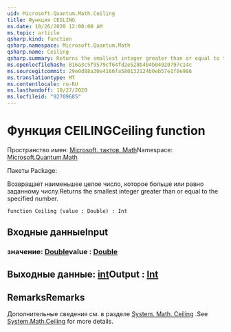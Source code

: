 ```yaml
---
uid: Microsoft.Quantum.Math.Ceiling
title: Функция CEILING
ms.date: 10/26/2020 12:00:00 AM
ms.topic: article
qsharp.kind: function
qsharp.namespace: Microsoft.Quantum.Math
qsharp.name: Ceiling
qsharp.summary: Returns the smallest integer greater than or equal to the specified number.
ms.openlocfilehash: 816a3c5f9579cf64fd2e528b404b04920797c14c
ms.sourcegitcommit: 29e0d88a30e4166fa580132124b0eb57e1f0e986
ms.translationtype: MT
ms.contentlocale: ru-RU
ms.lasthandoff: 10/27/2020
ms.locfileid: "92709685"
---
```

# <a name="ceiling-function"></a><span data-ttu-id="4a847-102">Функция CEILING</span><span class="sxs-lookup"><span data-stu-id="4a847-102">Ceiling function</span></span>

<span data-ttu-id="4a847-103">Пространство имен: [Microsoft. тактов. Math](xref:Microsoft.Quantum.Math)</span><span class="sxs-lookup"><span data-stu-id="4a847-103">Namespace: [Microsoft.Quantum.Math](xref:Microsoft.Quantum.Math)</span></span>

<span data-ttu-id="4a847-104">Пакеты [](https://nuget.org/packages/)</span><span class="sxs-lookup"><span data-stu-id="4a847-104">Package: [](https://nuget.org/packages/)</span></span>


<span data-ttu-id="4a847-105">Возвращает наименьшее целое число, которое больше или равно заданному числу.</span><span class="sxs-lookup"><span data-stu-id="4a847-105">Returns the smallest integer greater than or equal to the specified number.</span></span>

```qsharp
function Ceiling (value : Double) : Int
```


## <a name="input"></a><span data-ttu-id="4a847-106">Входные данные</span><span class="sxs-lookup"><span data-stu-id="4a847-106">Input</span></span>

### <a name="value--double"></a><span data-ttu-id="4a847-107">значение: [Double](xref:microsoft.quantum.lang-ref.double)</span><span class="sxs-lookup"><span data-stu-id="4a847-107">value : [Double](xref:microsoft.quantum.lang-ref.double)</span></span>





## <a name="output--int"></a><span data-ttu-id="4a847-108">Выходные данные: [int](xref:microsoft.quantum.lang-ref.int)</span><span class="sxs-lookup"><span data-stu-id="4a847-108">Output : [Int](xref:microsoft.quantum.lang-ref.int)</span></span>



## <a name="remarks"></a><span data-ttu-id="4a847-109">Remarks</span><span class="sxs-lookup"><span data-stu-id="4a847-109">Remarks</span></span>

<span data-ttu-id="4a847-110">Дополнительные сведения см. в разделе [System. Math. Ceiling](https://docs.microsoft.com/dotnet/api/system.math.ceiling) .</span><span class="sxs-lookup"><span data-stu-id="4a847-110">See [System.Math.Ceiling](https://docs.microsoft.com/dotnet/api/system.math.ceiling) for more details.</span></span>